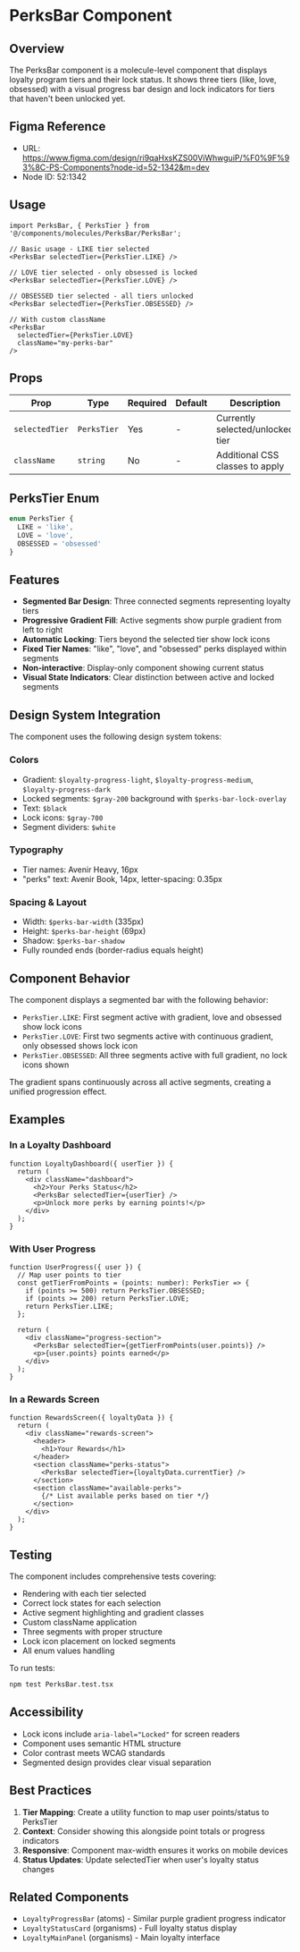 # PerksBar Component

## Overview
The PerksBar component is a molecule-level component that displays loyalty program tiers and their lock status. It shows three tiers (like, love, obsessed) with a visual progress bar design and lock indicators for tiers that haven't been unlocked yet.

## Figma Reference
- URL: https://www.figma.com/design/ri9qaHxsKZS00ViWhwguiP/%F0%9F%93%8C-PS-Components?node-id=52-1342&m=dev
- Node ID: 52:1342

## Usage

```tsx
import PerksBar, { PerksTier } from '@/components/molecules/PerksBar/PerksBar';

// Basic usage - LIKE tier selected
<PerksBar selectedTier={PerksTier.LIKE} />

// LOVE tier selected - only obsessed is locked
<PerksBar selectedTier={PerksTier.LOVE} />

// OBSESSED tier selected - all tiers unlocked
<PerksBar selectedTier={PerksTier.OBSESSED} />

// With custom className
<PerksBar 
  selectedTier={PerksTier.LOVE} 
  className="my-perks-bar" 
/>
```

## Props

| Prop | Type | Required | Default | Description |
|------|------|----------|---------|-------------|
| `selectedTier` | `PerksTier` | Yes | - | Currently selected/unlocked tier |
| `className` | `string` | No | - | Additional CSS classes to apply |

## PerksTier Enum

```typescript
enum PerksTier {
  LIKE = 'like',
  LOVE = 'love',
  OBSESSED = 'obsessed'
}
```

## Features

- **Segmented Bar Design**: Three connected segments representing loyalty tiers
- **Progressive Gradient Fill**: Active segments show purple gradient from left to right
- **Automatic Locking**: Tiers beyond the selected tier show lock icons
- **Fixed Tier Names**: "like", "love", and "obsessed" perks displayed within segments
- **Non-interactive**: Display-only component showing current status
- **Visual State Indicators**: Clear distinction between active and locked segments

## Design System Integration

The component uses the following design system tokens:

### Colors
- Gradient: `$loyalty-progress-light`, `$loyalty-progress-medium`, `$loyalty-progress-dark`
- Locked segments: `$gray-200` background with `$perks-bar-lock-overlay`
- Text: `$black`
- Lock icons: `$gray-700`
- Segment dividers: `$white`

### Typography
- Tier names: Avenir Heavy, 16px
- "perks" text: Avenir Book, 14px, letter-spacing: 0.35px

### Spacing & Layout
- Width: `$perks-bar-width` (335px)
- Height: `$perks-bar-height` (69px)
- Shadow: `$perks-bar-shadow`
- Fully rounded ends (border-radius equals height)

## Component Behavior

The component displays a segmented bar with the following behavior:
- `PerksTier.LIKE`: First segment active with gradient, love and obsessed show lock icons
- `PerksTier.LOVE`: First two segments active with continuous gradient, only obsessed shows lock icon
- `PerksTier.OBSESSED`: All three segments active with full gradient, no lock icons shown

The gradient spans continuously across all active segments, creating a unified progression effect.

## Examples

### In a Loyalty Dashboard
```tsx
function LoyaltyDashboard({ userTier }) {
  return (
    <div className="dashboard">
      <h2>Your Perks Status</h2>
      <PerksBar selectedTier={userTier} />
      <p>Unlock more perks by earning points!</p>
    </div>
  );
}
```

### With User Progress
```tsx
function UserProgress({ user }) {
  // Map user points to tier
  const getTierFromPoints = (points: number): PerksTier => {
    if (points >= 500) return PerksTier.OBSESSED;
    if (points >= 200) return PerksTier.LOVE;
    return PerksTier.LIKE;
  };

  return (
    <div className="progress-section">
      <PerksBar selectedTier={getTierFromPoints(user.points)} />
      <p>{user.points} points earned</p>
    </div>
  );
}
```

### In a Rewards Screen
```tsx
function RewardsScreen({ loyaltyData }) {
  return (
    <div className="rewards-screen">
      <header>
        <h1>Your Rewards</h1>
      </header>
      <section className="perks-status">
        <PerksBar selectedTier={loyaltyData.currentTier} />
      </section>
      <section className="available-perks">
        {/* List available perks based on tier */}
      </section>
    </div>
  );
}
```

## Testing

The component includes comprehensive tests covering:
- Rendering with each tier selected
- Correct lock states for each selection
- Active segment highlighting and gradient classes
- Custom className application
- Three segments with proper structure
- Lock icon placement on locked segments
- All enum values handling

To run tests:
```bash
npm test PerksBar.test.tsx
```

## Accessibility

- Lock icons include `aria-label="Locked"` for screen readers
- Component uses semantic HTML structure
- Color contrast meets WCAG standards
- Segmented design provides clear visual separation

## Best Practices

1. **Tier Mapping**: Create a utility function to map user points/status to PerksTier
2. **Context**: Consider showing this alongside point totals or progress indicators
3. **Responsive**: Component max-width ensures it works on mobile devices
4. **Status Updates**: Update selectedTier when user's loyalty status changes

## Related Components
- `LoyaltyProgressBar` (atoms) - Similar purple gradient progress indicator
- `LoyaltyStatusCard` (organisms) - Full loyalty status display
- `LoyaltyMainPanel` (organisms) - Main loyalty interface